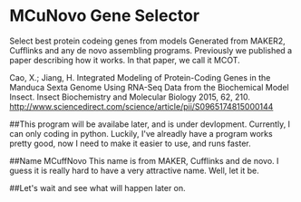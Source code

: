 # MCuNovo Gene Selector
Select best protein codeing genes  from models Generated from MAKER2, Cufflinks and any de novo assembling programs. Previously we published a paper describing how it works. In that paper, we call it MCOT.
 
Cao, X.; Jiang, H. Integrated Modeling of Protein-Coding Genes in the Manduca Sexta Genome Using RNA-Seq Data from the Biochemical Model Insect. Insect Biochemistry and Molecular Biology 2015, 62, 210.
http://www.sciencedirect.com/science/article/pii/S0965174815000144

##This program will be availabe later, and is under devlopment.
Currently, I can only coding in python. Luckily, I've alreadly have a program works pretty good, now I need to make it easier to use, and runs faster.

##Name MCuffNovo
This name is from MAKER, Cufflinks and de novo. I guess it is really hard to have a very attractive name. Well, let it be.

##Let's wait and see what will happen later on.
